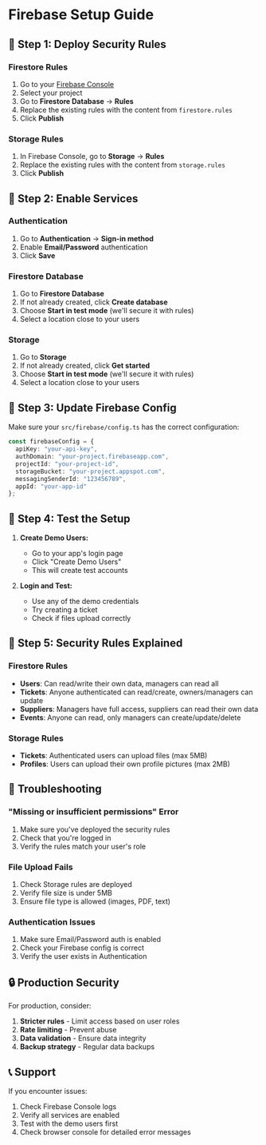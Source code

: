 # Firebase Setup Guide

## 🔧 Step 1: Deploy Security Rules

### Firestore Rules
1. Go to your [Firebase Console](https://console.firebase.google.com/)
2. Select your project
3. Go to **Firestore Database** → **Rules**
4. Replace the existing rules with the content from `firestore.rules`
5. Click **Publish**

### Storage Rules
1. In Firebase Console, go to **Storage** → **Rules**
2. Replace the existing rules with the content from `storage.rules`
3. Click **Publish**

## 🔧 Step 2: Enable Services

### Authentication
1. Go to **Authentication** → **Sign-in method**
2. Enable **Email/Password** authentication
3. Click **Save**

### Firestore Database
1. Go to **Firestore Database**
2. If not already created, click **Create database**
3. Choose **Start in test mode** (we'll secure it with rules)
4. Select a location close to your users

### Storage
1. Go to **Storage**
2. If not already created, click **Get started**
3. Choose **Start in test mode** (we'll secure it with rules)
4. Select a location close to your users

## 🔧 Step 3: Update Firebase Config

Make sure your `src/firebase/config.ts` has the correct configuration:

```typescript
const firebaseConfig = {
  apiKey: "your-api-key",
  authDomain: "your-project.firebaseapp.com",
  projectId: "your-project-id",
  storageBucket: "your-project.appspot.com",
  messagingSenderId: "123456789",
  appId: "your-app-id"
};
```

## 🔧 Step 4: Test the Setup

1. **Create Demo Users:**
   - Go to your app's login page
   - Click "Create Demo Users"
   - This will create test accounts

2. **Login and Test:**
   - Use any of the demo credentials
   - Try creating a ticket
   - Check if files upload correctly

## 🔧 Step 5: Security Rules Explained

### Firestore Rules
- **Users**: Can read/write their own data, managers can read all
- **Tickets**: Anyone authenticated can read/create, owners/managers can update
- **Suppliers**: Managers have full access, suppliers can read their own data
- **Events**: Anyone can read, only managers can create/update/delete

### Storage Rules
- **Tickets**: Authenticated users can upload files (max 5MB)
- **Profiles**: Users can upload their own profile pictures (max 2MB)

## 🚨 Troubleshooting

### "Missing or insufficient permissions" Error
1. Make sure you've deployed the security rules
2. Check that you're logged in
3. Verify the rules match your user's role

### File Upload Fails
1. Check Storage rules are deployed
2. Verify file size is under 5MB
3. Ensure file type is allowed (images, PDF, text)

### Authentication Issues
1. Make sure Email/Password auth is enabled
2. Check your Firebase config is correct
3. Verify the user exists in Authentication

## 🔒 Production Security

For production, consider:
1. **Stricter rules** - Limit access based on user roles
2. **Rate limiting** - Prevent abuse
3. **Data validation** - Ensure data integrity
4. **Backup strategy** - Regular data backups

## 📞 Support

If you encounter issues:
1. Check Firebase Console logs
2. Verify all services are enabled
3. Test with the demo users first
4. Check browser console for detailed error messages 